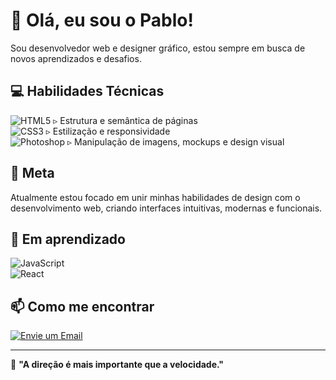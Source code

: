 # 👋 Olá, eu sou o Pablo!

Sou desenvolvedor web e designer gráfico, estou sempre em busca de novos aprendizados e desafios.

## 💻 Habilidades Técnicas

![HTML5](https://img.shields.io/badge/HTML5-E34F26?style=for-the-badge&logo=html5&logoColor=white&height=25) ▹ Estrutura e semântica de páginas  
![CSS3](https://img.shields.io/badge/CSS3-1572B6?style=for-the-badge&logo=css3&logoColor=white&height=25) ▹ Estilização e responsividade  
![Photoshop](https://img.shields.io/badge/Photoshop-31A8FF?style=for-the-badge&logo=adobephotoshop&logoColor=white&height=25) ▹ Manipulação de imagens, mockups e design visual  

## 🎯 Meta

Atualmente estou focado em unir minhas habilidades de design com o desenvolvimento web, criando interfaces intuitivas, modernas e funcionais.

## 🧠 Em aprendizado

![JavaScript](https://img.shields.io/badge/JavaScript-F7DF1E?style=for-the-badge&logo=javascript&logoColor=black&height=25)  
![React](https://img.shields.io/badge/React-20232A?style=for-the-badge&logo=react&logoColor=61DAFB&height=25)  

## 📫 Como me encontrar

[![Envie um Email](https://img.shields.io/badge/Gmail-D14836?style=for-the-badge&logo=gmail&logoColor=white&height=25)](mailto:plab0m.jobs@gmail.com)

---

🧭 **"A direção é mais importante que a velocidade."**
